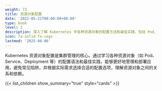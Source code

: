 ```yaml
---
weight: 73
title: 资源对象配置
date: '2022-05-21T00:00:00+08:00'
type: book
level: 1
description: 深入了解 Kubernetes 中各种资源对象的配置方法和最佳实践，包括 Pod、Service、Deployment 等核心资源的详细配置指南。
icon: fa-solid fa-cogs
lastmod: '2025-08-06'
---
```


Kubernetes 资源对象配置是集群管理的核心。通过学习各种资源对象（如 Pod、Service、Deployment 等）的配置语法和最佳实践，能够更好地管理和部署应用，避免常见陷阱，并根据实际需求选择合适的配置选项，理解资源对象之间的关系和依赖。

{{< list_children show_summary="true" style="cards" >}}
